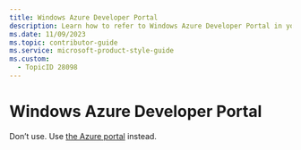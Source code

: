 ```yaml
---
title: Windows Azure Developer Portal
description: Learn how to refer to Windows Azure Developer Portal in your content.
ms.date: 11/09/2023
ms.topic: contributor-guide
ms.service: microsoft-product-style-guide
ms.custom:
  - TopicID 28098
---
```



# Windows Azure Developer Portal

Don’t use. Use [the Azure portal](~\a_z_names_terms\p\portal.md) instead.
